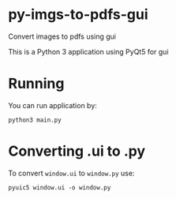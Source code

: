 # py-imgs-to-pdfs-gui
Convert images to pdfs using gui

This is a Python 3 application using PyQt5 for gui

# Running
You can run application by:
```
python3 main.py
```

# Converting .ui to .py
To convert `window.ui` to `window.py` use: 
```
pyuic5 window.ui -o window.py
```
